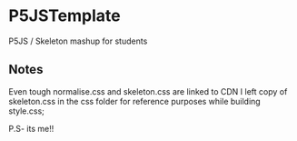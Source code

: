 # P5JSTemplate
P5JS / Skeleton mashup for students


## Notes

Even tough normalise.css and skeleton.css are linked to CDN I left copy of skeleton.css in the css folder for reference purposes while building style.css;

P.S- its me!!
